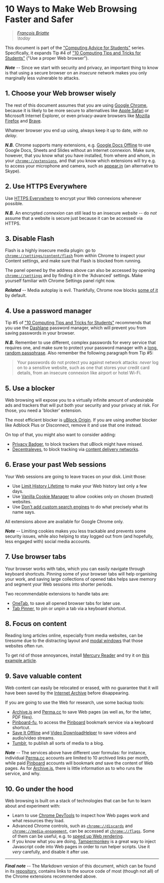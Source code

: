 # 10 Ways to Make Web Browsing Faster and Safer

> _[François Briatte](mailto:f.briatte@gmail.com)_  
> _\today_

This document is part of the ["Computing Advice for Students"][computing] series. Specifically, it expands Tip #4 of ["10 Computing Tips and Tricks for Students"][computing-tricks-1-pdf] ("Use a proper Web browser").

[computing]: https://github.com/briatte/computing
[computing-tricks-1-pdf]: https://github.com/briatte/computing/blob/master/02-computing-tricks-1/computing-tricks-1.pdf

___Note___ -- Since we start with security and privacy, an important thing to know is that using a secure browser on an _insecure_ network makes you only marginally less vulnerable to attacks.

## 1. Choose your Web browser wisely

The rest of this document assumes that you are using [Google Chrome][chrome], because it is likely to be more secure to alternatives like [Apple Safari][safari] or Microsoft Internet Explorer, or even privacy-aware browsers like [Mozilla Firefox][firefox] and [Brave][brave].

Whatever browser you end up using, always keep it up to date, _with no delay_.

[chrome]: https://www.google.com/chrome/
[safari]: https://www.apple.com/safari/
[firefox]: https://www.mozilla.org/en-US/firefox/
[brave]: https://brave.com/

___N.B.___ Chrome supports many extensions, e.g. [Google Docs Offline][google-docs-offline] to use Google Docs, Sheets and Slides without an Internet connexion. Make sure, however, that you know what you have installed, from where and whom, in your [`chrome://extensions`](chrome://extensions), and that you know which extensions will try e.g. to access your microphone and camera, such as [appear.in][appear.in] (an alternative to Skype).

<!-- open .url on Chrome Mac: https://chrome.google.com/webstore/detail/url-handler/nhmccpjmdhejpfhafcfajkgifkmjhkgf/related -->

[google-docs-offline]: https://chrome.google.com/webstore/detail/google-docs-offline/ghbmnnjooekpmoecnnnilnnbdlolhkhi
[appear.in]: https://chrome.google.com/webstore/detail/appearin-screen-sharing/bodncoafpihbhpfljcaofnebjkaiaiga

## 2. Use HTTPS Everywhere

Use [HTTPS Everywhere][https-everywhere] to encrypt your Web connexions whenever possible.

[https-everywhere]: https://www.eff.org/https-everywhere
[https-everywhere-source]: https://github.com/EFForg/https-everywhere

___N.B.___ An encrypted _connexion_ can still lead to an insecure _website_ -- do _not_ assume that a website is secure just because it can be accessed via HTTPS.

## 3. Disable Flash

Flash is a highly insecure media plugin: go to [`chrome://settings/content/flash`](chrome://settings/content/flash) from within Chrome to inspect your Content settings, and make sure that Flash is blocked from running.

The panel opened by the address above can also be accessed by opening [`chrome://settings`](chrome://settings) and by finding it in the 'Advanced' settings. Make yourself familiar with Chrome Settings panel right now.

___Related___ -- Media autoplay is evil. Thankfully, Chrome now blocks [some of it][chrome-autoplay] by default.

[chrome-autoplay]: https://developers.google.com/web/updates/2017/09/autoplay-policy-changes

## 4. Use a password manager

Tip #5 of ["10 Computing Tips and Tricks for Students"][computing-tricks-1-pdf] recommends that you use the [Dashlane][dashlane] password manager, which will prevent you from saving passwords in your browser.

[dashlane]: https://www.dashlane.com/

___N.B.___ Remember to use different, complex passwords for every service that requires one, and make sure to protect your password manager with a [long, random passphrase][xkcd-passphrase]. Also remember the following paragraph from Tip #5:

> Your passwords do not protect you against network attacks: _never_ log on to a sensitive website, such as one that stores your credit card details, from an insecure connexion like airport or hotel Wi-Fi.

[xkcd-passphrase]: https://xkcd.com/936/

## 5. Use a blocker

Web browsing will expose you to a virtually infinite amount of undesirable ads and trackers that will put both your security and your privacy at risk. For those, you need a 'blocker' extension.

The most efficient blocker is [uBlock Origin][ublock-origin]. If you are using another blocker like Adblock Plus or Disconnect, remove it and use that one instead.

[ublock-origin]: https://chrome.google.com/webstore/detail/ublock-origin/cjpalhdlnbpafiamejdnhcphjbkeiagm
[ublock-origin-source]: https://github.com/gorhill/uBlock

On top of that, you might also want to consider adding:

- [Privacy Badger][privacy-badger], to block trackers that uBlock might have missed.
- [Decentraleyes][decentraleyes], to block tracking via [content delivery networks][cdn].

[privacy-badger]: https://www.eff.org/privacybadger
[privacy-badger-source]: https://github.com/EFForg/privacybadger
[decentraleyes]: https://decentraleyes.org/
[decentraleyes-source]: https://git.synz.io/Synzvato/decentraleyes
[cdn]: https://en.wikipedia.org/wiki/Content_delivery_network

## 6. Erase your past Web sessions

Your Web sessions are going to leave traces on your disk. Limit those:

- Use [Limit History Lifetime][limit-history-lifetime] to make your Web history last only a few days.
- Use [Vanilla Cookie Manager][vanilla-cookie-manager] to allow cookies only on chosen (trusted) websites.
- Use [Don't add custom search engines][no-search-engines] to do what precisely what its name says.

All extensions above are available for Google Chrome only.

[limit-history-lifetime]: https://chrome.google.com/webstore/detail/limit-history-lifetime/opkjpinehmnbdeebdamcapfgfepdiohp
[limit-history-lifetime-source]: https://github.com/semenko/chrome-limit-history-lifetime
[vanilla-cookie-manager]: https://chrome.google.com/webstore/detail/vanilla-cookie-manager/gieohaicffldbmiilohhggbidhephnjj
[vanilla-cookie-manager-source]: https://github.com/laktak/vanilla-chrome
[no-search-engines]: https://chrome.google.com/webstore/detail/dont-add-custom-search-en/dnodlcololidkjgbpeoleabmkocdhacc
[no-search-engines-source]: https://github.com/gregsadetsky/chrome-dont-add-custom-search-engines

___Note___ -- Limiting cookies makes you less trackable and prevents some security issues, while also helping to stay logged out from (and hopefully, less engaged with) social media accounts.

## 7. Use browser tabs

Your browser works with tabs, which you can easily navigate through keyboard shortcuts. Pinning some of your browser tabs will help organising your work, and saving large collections of opened tabs helps save memory and segment your Web sessions into shorter periods.

Two recommendable extensions to handle tabs are:

- [OneTab][onetab], to save all opened browser tabs for later use.
- [Tab Pinner][tab-pinner], to pin or unpin a tab via a keyboard shortcut.

[onetab]: https://www.one-tab.com/
[tab-pinner]: https://chrome.google.com/webstore/detail/tab-pinner-keyboard-short/mbcjcnomlakhkechnbhmfjhnnllpbmlh
[tab-pinner-source]: https://github.com/bbuck/tab-pinner

## 8. Focus on content

Reading long articles online, especially from media websites, can be tiresome due to the distracting layout and [modal windows][modal-windows] that those websites often run.

To get rid of those annoyances, install [Mercury Reader][mercury-reader] and try it on [this example article][example-article].

[mercury-reader]: https://mercury.postlight.com/reader/
[modal-windows]: https://en.wikipedia.org/wiki/Modal_window
[example-article]: https://www.theatlantic.com/magazine/archive/2018/01/putins-game/546548/

## 9. Save valuable content

Web content can easily be relocated or erased, with no guarantee that it will have been saved by the [Internet Archive][wayback-machine] before disappearing. 

If you are going to use the Web for research, use some backup tools:

- [Archive.is][archive.is] and [Perma.cc][perma.cc] to save Web pages (as well as, for the latter, PDF files).
- [Pinboard-fu][pinboard-fu], to access the [Pinboard][pinboard] bookmark service via a keyboard shortcut.
- [Save It Offline][save-it-offline] and [Video DownloadHelper][video-downloadhelper] to save videos and audio/video streams.
- [Tumblr][tumblr], to publish all sorts of media to a blog.

[wayback-machine]: https://archive.org/web/
[archive.is]: https://archive.is/
[perma.cc]: https://perma.cc/
[pinboard-fu]: https://chrome.google.com/webstore/detail/pinboard-fu/ggaonngfgojmeifboajphnhkkhgfefpb
[pinboard]: https://pinboard.in/
[save-it-offline]: http://www.saveitoffline.com/
[video-downloadhelper]: https://chrome.google.com/webstore/detail/video-downloadhelper/lmjnegcaeklhafolokijcfjliaokphfk
[tumblr]: https://www.tumblr.com/

___Note___ -- The services above have different user formulas: for instance, individual [Perma.cc][perma.cc] accounts are limited to 10 archived links per month, while paid [Pinboard][pinboard] accounts will bookmark _and_ save the content of Web pages. As for [Archive.is][archive.is], there is little information as to who runs the service, and why.

## 10. Go under the hood

Web browsing is built on a stack of technologies that can be fun to learn about and experiment with:

- Learn to use [Chrome DevTools][chrome-devtools] to inspect how Web pages work and what resources they load.
- Advanced Chrome controls, such as [`chrome://discards`](chrome://discards) and [`chrome://media-engagement`](chrome://media-engagement), can be accessed at [`chrome://flags`](chrome://flags). Some of them can be useful, e.g. to [speed up Web rendering][chrome-flags-article].
- If you know what you are doing, [Tampermonkey][tampermonkey] is a great way to inject Javascript code into Web pages in order to run helper scripts. Use it _very_ carefully, and disable it after use.

[chrome-devtools]: https://developers.google.com/web/tools/chrome-devtools/
[chrome-flags-article]: http://www.makeuseof.com/tag/speed-up-chrome-by-changing-these-8-flags/
[tampermonkey]: https://tampermonkey.net/

* * *

___Final note___ -- The Markdown version of this document, which can be found in its [repository][computing], contains links to the source code of most (though not all) of the Chrome extensions recommended above.
